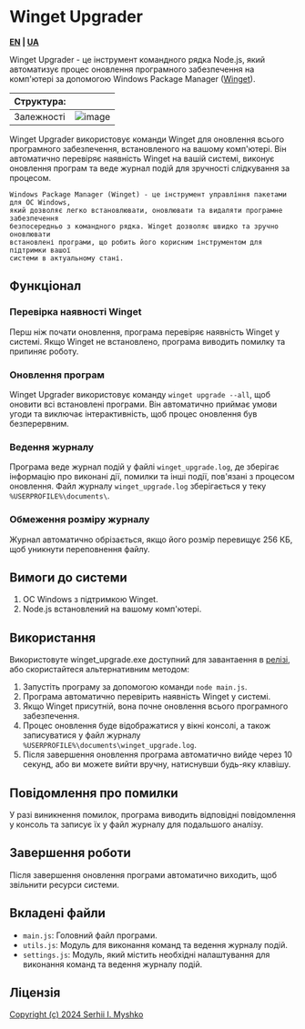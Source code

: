 # Winget Upgrader

**[EN](https://github.com/sergeiown/Winget_Upgrade/blob/main/readme.md) | [UA](https://github.com/sergeiown/Winget_Upgrade/blob/main/readme_ua.md)**

Winget Upgrader - це інструмент командного рядка Node.js, який автоматизує процес оновлення програмного забезпечення на комп'ютері за допомогою Windows Package Manager ([Winget](https://learn.microsoft.com/uk-ua/windows/package-manager/winget/)).

| Структура: |  |
| --- | --- |
| Залежності | ![image](https://github.com/sergeiown/Winget_Upgrade/assets/112722061/978c9947-0c51-4930-b8f3-0599bab2ef03) |

Winget Upgrader використовує команди Winget для оновлення всього програмного забезпечення, встановленого на вашому комп'ютері. Він автоматично перевіряє наявність Winget на вашій системі, виконує оновлення програм та веде журнал подій для зручності слідкування за процесом.

```
Windows Package Manager (Winget) - це інструмент управління пакетами для ОС Windows,
який дозволяє легко встановлювати, оновлювати та видаляти програмне забезпечення
безпосередньо з командного рядка. Winget дозволяє швидко та зручно оновлювати
встановлені програми, що робить його корисним інструментом для підтримки вашої
системи в актуальному стані.
```

## Функціонал

### Перевірка наявності Winget
Перш ніж почати оновлення, програма перевіряє наявність Winget у системі. Якщо Winget не встановлено, програма виводить помилку та припиняє роботу.

### Оновлення програм
Winget Upgrader використовує команду `winget upgrade --all`, щоб оновити всі встановлені програми. Він автоматично приймає умови угоди та виключає інтерактивність, щоб процес оновлення був безперервним.

### Ведення журналу
Програма веде журнал подій у файлі `winget_upgrade.log`, де зберігає інформацію про виконані дії, помилки та інші події, пов'язані з процесом оновлення.
Файл журналу `winget_upgrade.log` зберігається у теку `%USERPROFILE%\documents\`.

### Обмеження розміру журналу
Журнал автоматично обрізається, якщо його розмір перевищує 256 КБ, щоб уникнути переповнення файлу.

## Вимоги до системи

1. ОС Windows з підтримкою Winget.
2. Node.js встановлений на вашому комп'ютері.

## Використання

Використовуте winget_upgrade.exe доступний для завантаення в [релізі](https://github.com/sergeiown/Winget_Upgrade/releases), або скористайтеся альтернативним методом:

1. Запустіть програму за допомогою команди `node main.js`.
2. Програма автоматично перевірить наявність Winget у системі.
3. Якщо Winget присутній, вона почне оновлення всього програмного забезпечення.
4. Процес оновлення буде відображатися у вікні консолі, а також записуватися у файл журналу `%USERPROFILE%\documents\winget_upgrade.log`.
5. Після завершення оновлення програма автоматично вийде через 10 секунд, або ви можете вийти вручну, натиснувши будь-яку клавішу.

## Повідомлення про помилки

У разі виникнення помилок, програма виводить відповідні повідомлення у консоль та записує їх у файл журналу для подальшого аналізу.

## Завершення роботи

Після завершення оновлення програми автоматично виходить, щоб звільнити ресурси системи.

## Вкладені файли

- `main.js`: Головний файл програми.
- `utils.js`: Модуль для виконання команд та ведення журналу подій.
- `settings.js`: Модуль, який містить необхідні налаштування для виконання команд та ведення журналу подій.

## Ліцензія

[Copyright (c) 2024 Serhii I. Myshko](https://github.com/sergeiown/Winget_Upgrade/blob/main/LICENSE)

